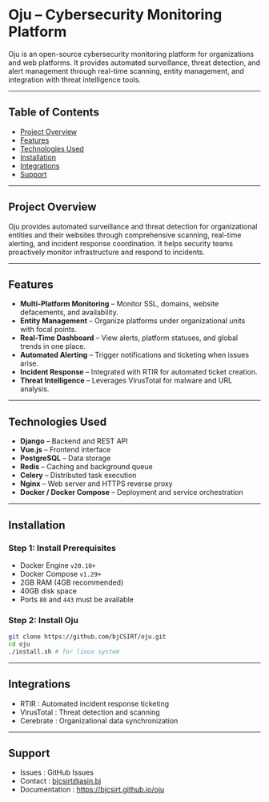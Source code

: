 # Oju – Cybersecurity Monitoring Platform

Oju is an open-source cybersecurity monitoring platform for organizations and web platforms. It provides automated surveillance, threat detection, and alert management through real-time scanning, entity management, and integration with threat intelligence tools.

---

## Table of Contents

- [Project Overview](#project-overview)
- [Features](#features)
- [Technologies Used](#technologies-used)
- [Installation](#installation)
- [Integrations](#integrations)
- [Support](#support)

---

## Project Overview

Oju provides automated surveillance and threat detection for organizational entities and their websites through comprehensive scanning, real-time alerting, and incident response coordination. It helps security teams proactively monitor infrastructure and respond to incidents.

---

## Features

- **Multi-Platform Monitoring** – Monitor SSL, domains, website defacements, and availability.
- **Entity Management** – Organize platforms under organizational units with focal points.
- **Real-Time Dashboard** – View alerts, platform statuses, and global trends in one place.
- **Automated Alerting** – Trigger notifications and ticketing when issues arise.
- **Incident Response** – Integrated with RTIR for automated ticket creation.
- **Threat Intelligence** – Leverages VirusTotal for malware and URL analysis.

---

## Technologies Used

- **Django** – Backend and REST API
- **Vue.js** – Frontend interface
- **PostgreSQL** – Data storage
- **Redis** – Caching and background queue
- **Celery** – Distributed task execution
- **Nginx** – Web server and HTTPS reverse proxy
- **Docker / Docker Compose** – Deployment and service orchestration

---

## Installation

### Step 1: Install Prerequisites

- Docker Engine `v20.10+`
- Docker Compose `v1.29+`
- 2GB RAM (4GB recommended)
- 40GB disk space
- Ports `80` and `443` must be available

### Step 2: Install Oju

```bash
git clone https://github.com/bjCSIRT/oju.git
cd oju
./install.sh # for linux system
```

---

## Integrations

- RTIR : Automated incident response ticketing
- VirusTotal : Threat detection and scanning
- Cerebrate : Organizational data synchronization

---

## Support

- Issues : GitHub Issues
- Contact : bjcsirt@asin.bj
- Documentation : https://bjcsirt.github.io/oju
